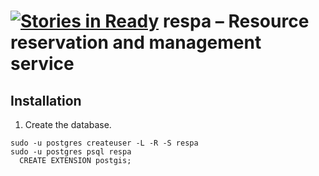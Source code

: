 [![Stories in Ready](https://badge.waffle.io/City-of-Helsinki/respa.png?label=ready&title=Ready)](https://waffle.io/City-of-Helsinki/respa)
respa – Resource reservation and management service
===================

Installation
------------

1. Create the database.

```shell
sudo -u postgres createuser -L -R -S respa
sudo -u postgres psql respa
  CREATE EXTENSION postgis;
```
